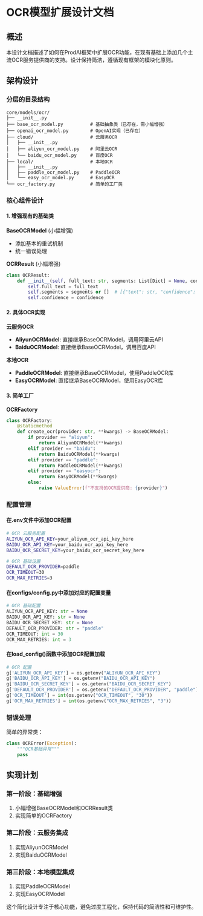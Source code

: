 # OCR模型扩展设计文档

## 概述

本设计文档描述了如何在ProdAI框架中扩展OCR功能，在现有基础上添加几个主流OCR服务提供商的支持。设计保持简洁，遵循现有框架的模块化原则。

## 架构设计

### 分层的目录结构

```
core/models/ocr/
├── __init__.py
├── base_ocr_model.py          # 基础抽象类（已存在，需小幅增强）
├── openai_ocr_model.py        # OpenAI实现（已存在）
├── cloud/                     # 云服务OCR
│   ├── __init__.py
│   ├── aliyun_ocr_model.py    # 阿里云OCR
│   └── baidu_ocr_model.py     # 百度OCR
├── local/                     # 本地OCR
│   ├── __init__.py
│   ├── paddle_ocr_model.py    # PaddleOCR
│   └── easy_ocr_model.py      # EasyOCR
└── ocr_factory.py             # 简单的工厂类
```

### 核心组件设计

#### 1. 增强现有的基础类

**BaseOCRModel** (小幅增强)
- 添加基本的重试机制
- 统一错误处理

**OCRResult** (小幅增强)
```python
class OCRResult:
    def __init__(self, full_text: str, segments: List[Dict] = None, confidence: float = 0.0):
        self.full_text = full_text
        self.segments = segments or []  # [{"text": str, "confidence": float, "bbox": [x1,y1,x2,y2]}]
        self.confidence = confidence
```

#### 2. 具体OCR实现

**云服务OCR**
- **AliyunOCRModel**: 直接继承BaseOCRModel，调用阿里云API
- **BaiduOCRModel**: 直接继承BaseOCRModel，调用百度API

**本地OCR**  
- **PaddleOCRModel**: 直接继承BaseOCRModel，使用PaddleOCR库
- **EasyOCRModel**: 直接继承BaseOCRModel，使用EasyOCR库

#### 3. 简单工厂

**OCRFactory**
```python
class OCRFactory:
    @staticmethod
    def create_ocr(provider: str, **kwargs) -> BaseOCRModel:
        if provider == "aliyun":
            return AliyunOCRModel(**kwargs)
        elif provider == "baidu":
            return BaiduOCRModel(**kwargs)
        elif provider == "paddle":
            return PaddleOCRModel(**kwargs)
        elif provider == "easyocr":
            return EasyOCRModel(**kwargs)
        else:
            raise ValueError(f"不支持的OCR提供商: {provider}")
```

### 配置管理

#### 在.env文件中添加OCR配置
```bash
# OCR 云服务配置
ALIYUN_OCR_API_KEY=your_aliyun_ocr_api_key_here
BAIDU_OCR_API_KEY=your_baidu_ocr_api_key_here
BAIDU_OCR_SECRET_KEY=your_baidu_ocr_secret_key_here

# OCR 基础设置
DEFAULT_OCR_PROVIDER=paddle
OCR_TIMEOUT=30
OCR_MAX_RETRIES=3
```

#### 在configs/config.py中添加对应的配置变量
```python
# OCR 基础配置
ALIYUN_OCR_API_KEY: str = None
BAIDU_OCR_API_KEY: str = None
BAIDU_OCR_SECRET_KEY: str = None
DEFAULT_OCR_PROVIDER: str = "paddle"
OCR_TIMEOUT: int = 30
OCR_MAX_RETRIES: int = 3
```

#### 在load_config()函数中添加OCR配置加载
```python
# OCR 配置
g['ALIYUN_OCR_API_KEY'] = os.getenv("ALIYUN_OCR_API_KEY")
g['BAIDU_OCR_API_KEY'] = os.getenv("BAIDU_OCR_API_KEY")
g['BAIDU_OCR_SECRET_KEY'] = os.getenv("BAIDU_OCR_SECRET_KEY")
g['DEFAULT_OCR_PROVIDER'] = os.getenv("DEFAULT_OCR_PROVIDER", "paddle")
g['OCR_TIMEOUT'] = int(os.getenv("OCR_TIMEOUT", "30"))
g['OCR_MAX_RETRIES'] = int(os.getenv("OCR_MAX_RETRIES", "3"))
```

### 错误处理

简单的异常类：
```python
class OCRError(Exception):
    """OCR基础异常"""
    pass
```

## 实现计划

### 第一阶段：基础增强
1. 小幅增强BaseOCRModel和OCRResult类
2. 实现简单的OCRFactory

### 第二阶段：云服务集成
1. 实现AliyunOCRModel
2. 实现BaiduOCRModel

### 第三阶段：本地模型集成
1. 实现PaddleOCRModel
2. 实现EasyOCRModel

这个简化设计专注于核心功能，避免过度工程化，保持代码的简洁性和可维护性。